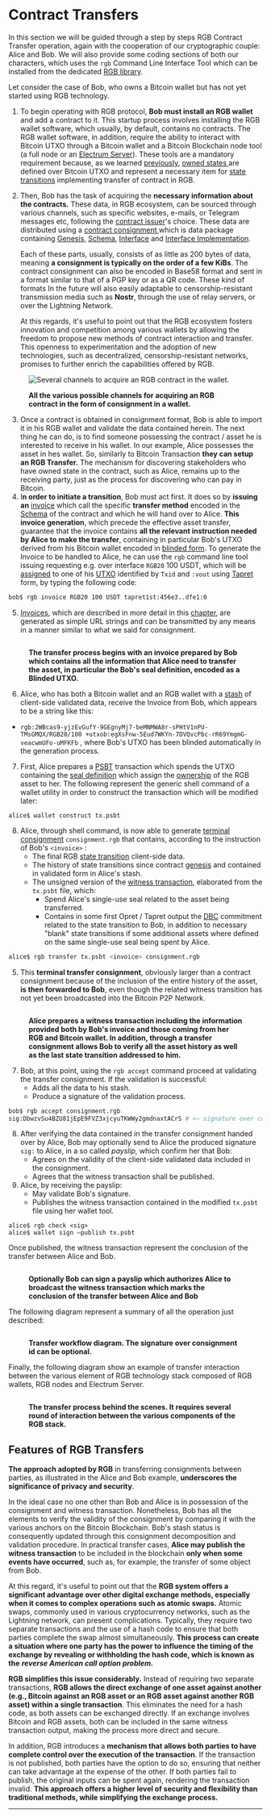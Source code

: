# Contract Transfers

In this section we will be guided through a step by steps RGB Contract Transfer operation, again with the cooperation of our cryptographic couple: Alice and Bob. We will also provide some coding sections of both our characters, which uses the `rgb` Command Line Interface Tool which can be installed from the dedicated [RGB library](rgb-library-map.md#rgb-cli).

Let consider the case of Bob, who owns a Bitcoin wallet but has not yet started using RGB technology.

1. To begin operating with RGB protocol, **Bob must install an RGB wallet** and add a contract to it. This startup process involves installing the RGB wallet software, which usually, by default, contains no contracts. The RGB wallet software, in addition, require the ability to interact with Bitcoin UTXO through a Bitcoin wallet and a Bitcoin Blockchain node tool (a full node or an [Electrum Server](https://thebitcoinmanual.com/articles/btc-electrum-server/)). These tools are a mandatory requirement because, as we learned [previously](../rgb-state-and-operations/state-transitions.md#state-transitions-and-their-mechanics), [owned states ](glossary.md#owned-state)are defined over Bitcoin UTXO and represent a necessary item for [state transitions](glossary.md#state-transition) implementing transfer of contract in RGB.
2.  Then, Bob has the task of acquiring the **necessary information about the contracts.** These data, in RGB ecosystem, can be sourced through various channels, such as specific websites, e-mails, or Telegram messages etc, following the [contract issuer](glossary.md#contract-participant)'s choice. These data are distributed using a [contract consignment ](glossary.md#consignment)which is data package containing [Genesis](glossary.md#genesis), [Schema](glossary.md#schema), [Interface](glossary.md#interface) and [Interface Implementation](glossary.md#interface-implementation).

    Each of these parts, usually, consists of as little as 200 bytes of data, meaning **a consignment is typically on the order of a few KiBs**. The contract consignment can also be encoded in Base58 format and sent in a format similar to that of a PGP key or as a QR code. These kind of formats In the future will also easily adaptable to censorship-resistant transmission media such as **Nostr**, through the use of relay servers, or over the Lightning Network.

    At this regards, it's useful to point out that the RGB ecosystem fosters innovation and competition among various wallets by allowing the freedom to propose new methods of contract interaction and transfer. This openness to experimentation and the adoption of new technologies, such as decentralized, censorship-resistant networks, promises to further enrich the capabilities offered by RGB.

<figure><img src="../.gitbook/assets/transfers_0.png" alt="Several channels to acquire an RGB contract in the wallet."><figcaption><p><strong>All the various possible channels for acquiring an RGB contract in the form of consignment in a wallet.</strong></p></figcaption></figure>

3. Once a contract is obtained in consignment format, Bob is able to import it in his RGB wallet and validate the data contained herein. The next thing he can do, is to find someone possessing the contract / asset he is interested to receive in his wallet. In our example, Alice possesses the asset in hes wallet. So, similarly to Bitcoin Transaction **they can setup an RGB Transfer.** The mechanism for discovering stakeholders who have owned state in the contract, such as Alice, remains up to the receiving party, just as the process for discovering who can pay in Bitcoin.
4. I**n order to initiate a transition**, Bob must act first. It does so by **issuing an** [invoice](glossary.md#invoice) which call the specific **transfer method** encoded in the [Schema](glossary.md#schema) of the contract and which he will hand over to Alice. **This invoice generation**, which precede the effective asset transfer, guarantee that the invoice contains **all the relevant instruction needed by Alice to make the transfer**, containing in particular Bob's UTXO derived from his Bitcoin wallet encoded in [blinded form](../rgb-state-and-operations/components-of-a-contract-operation.md#revealed-concealed-form). To generate the Invoice to be handled to Alice, he can use the `rgb` command line tool issuing requesting e.g. over interface `RGB20` 100 USDT, which will be [assigned](glossary.md#assignment) to one of his [UTXO](glossary.md#utxo) identified by `Txid` and `:vout` using [Tapret](glossary.md#deterministic-bitcoin-commitment-dbc) form, by typing the following code:

```sh
bob$ rgb invoice RGB20 100 USDT tapret1st:456e3..dfe1:0
```

5. [Invoices](glossary.md#invoice), which are described in more detail in this [chapter](invoices.md#use-of-urls-for-invoices), are generated as simple URL strings and can be transmitted by any means in a manner similar to what we said for consignment.

<figure><img src="../.gitbook/assets/txf1.png" alt=""><figcaption><p><strong>The transfer process begins with an invoice prepared by Bob which contains all the information that Alice need to transfer the asset, in particular the Bob's seal definition, encoded as a Blinded UTXO.</strong></p></figcaption></figure>

6. Alice, who has both a Bitcoin wallet and an RGB wallet with a [stash](glossary.md#stash) of client-side validated data, receive the Invoice from Bob, which appears to be a string like this:

* `rgb:2WBcas9-yjzEvGufY-9GEgnyMj7-beMNMWA8r-sPHtV1nPU-TMsGMQX/RGB20/100 +utxob:egXsFnw-5Eud7WKYn-7DVQvcPbc-rR69YmgmG-veacwmUFo-uMFKFb` , where Bob's UTXO has been blinded automatically in the generation process.

7. First, Alice prepares a [PSBT](glossary.md#partially-signed-bitcoin-transaction-psbt) transaction which spends the UTXO containing the [seal definition](glossary.md#seal-definition) which assign the [ownership](glossary.md#ownership) of the RGB asset to her. The following represent the generic shell command of a wallet utility in order to construct the transaction which will be modified later:

```
alice$ wallet construct tx.psbt
```

8. Alice, through shell command, is now able to generate [terminal consignment](glossary.md#terminal-consignment-consignment-endpoint) `consignment.rgb` that contains, according to the instruction of Bob's `<invoice>` :
   * The final RGB [state transition](glossary.md#state-transition) client-side data.
   * The history of state transitions since contract [genesis](glossary.md#genesis) and contained in validated form in Alice's stash.
   * The unsigned version of the [witness transaction](glossary.md#witness-transaction), elaborated from the `tx.psbt` file, which:
     * Spend Alice's single-use seal related to the asset being transferred.
     * Contains in some first Opret / Tapret output the [DBC](glossary.md#deterministic-bitcoin-commitment-dbc) commitment related to the state transition to Bob, in addition to necessary "blank" state transitions if some additional assets where defined on the same single-use seal being spent by Alice.

```sh
alice$ rgb transfer tx.psbt <invoice> consignment.rgb
```

5. This **terminal transfer consignment**, obviously larger than a contract consignment because of the inclusion of the entire history of the asset, **is then forwarded to Bob**, even though the related witness transition has not yet been broadcasted into the Bitcoin P2P Network.

<figure><img src="../.gitbook/assets/txf2.png" alt=""><figcaption><p><strong>Alice prepares a witness transaction including the information provided both by Bob's invoice and those coming from her RGB and Bitcoin wallet. In addition, through a transfer consignment allows Bob to verify all the asset history as well as the last state transition addressed to him.</strong></p></figcaption></figure>

7. Bob, at this point, using the `rgb accept` command proceed at validating the transfer consignment. If the validation is successful:
   * Adds all the data to his stash.
   * Produce a signature of the validation process.

```sh
bob$ rgb accept consignment.rgb
sig:DbwzvSu4BZU81jEpE9FVZ3xjcyuTKWWy2gmdnaxtACrS # <— signature over consignment

```

8. After verifying the data contained in the transfer consignment handed over by Alice, Bob may optionally send to Alice the produced signature `sig:` to Alice, in a so called _payslip,_ which confirm her that Bob:
   * Agrees on the validity of the client-side validated data included in the consignment.
   * Agrees that the witness transaction shall be published.
9. Alice, by receiving the payslip:
   * May validate Bob's signature.
   * Publishes the witness transaction contained in the modified `tx.psbt` file using her wallet tool.

```
alice$ rgb check <sig>
alice$ wallet sign —publish tx.psbt

```

Once published, the witness transaction represent the conclusion of the transfer between Alice and Bob.

<figure><img src="../.gitbook/assets/txf3.png" alt=""><figcaption><p><strong>Optionally Bob can sign a payslip which authorizes Alice to broadcast the witness transaction which marks the conclusion of the transfer between Alice and Bob</strong></p></figcaption></figure>

The following diagram represent a summary of all the operation just described:

<figure><img src="../.gitbook/assets/txf_diagram.png" alt=""><figcaption><p><strong>Transfer workflow diagram. The signature over consignment id can be optional.</strong></p></figcaption></figure>

Finally, the following diagram show an example of transfer interaction between the various element of RGB technology stack composed of RGB wallets, RGB nodes and Electrum Server.

<figure><img src="../.gitbook/assets/txf_flow.png" alt=""><figcaption><p><strong>The transfer process behind the scenes. It requires several round of interaction between the various components of the RGB stack.</strong></p></figcaption></figure>

## Features of RGB Transfers

**The approach adopted by RGB** in transferring consignments between parties, as illustrated in the Alice and Bob example, **underscores the significance of privacy and security**.

In the ideal case no one other than Bob and Alice is in possession of the consignment and witness transaction. Nonetheless, Bob has all the elements to verify the validity of the consignment by comparing it with the various anchors on the Bitcoin Blockchain. Bob's stash status is consequently updated through this consignment decomposition and validation procedure. In practical transfer cases, **Alice may publish the witness transaction** to be included in the blockchain **only when some events have occurred**, such as, for example, the transfer of some object from Bob.

At this regard, it's useful to point out that the **RGB system offers a significant advantage over other digital exchange methods, especially when it comes to complex operations such as atomic swaps.** Atomic swaps, commonly used in various cryptocurrency networks, such as the Lightning network, can present complications. Typically, they require two separate transactions and the use of a hash code to ensure that both parties complete the swap almost simultaneously. **This process can create a situation where one party has the power to influence the timing of the exchange by revealing or withholding the hash code, which is known as the** _**reverse American call option problem.**_

**RGB simplifies this issue considerably.** Instead of requiring two separate transactions, **RGB allows the direct exchange of one asset against another (e.g., Bitcoin against an RGB asset or an RGB asset against another RGB asset) within a single transaction**. This eliminates the need for a hash code, as both assets can be exchanged directly. If an exchange involves Bitcoin and RGB assets, both can be included in the same witness transaction output, making the process more direct and secure.

In addition, RGB introduces a **mechanism that allows both parties to have complete control over the execution of the transaction**. If the transaction is not published, both parties have the option to do so, ensuring that neither can take advantage at the expense of the other. If both parties fail to publish, the original inputs can be spent again, rendering the transaction invalid. **This approach offers a higher level of security and flexibility than traditional methods, while simplifying the exchange process.**

***
